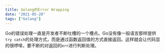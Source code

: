 ```yaml
---
title: Golang的Error Wrapping
date: "2021-05-20"
tags: ["Golang"]
---
```


Go的错误处理一直是开发者不断吐槽的一个槽点。Go没有像一般语言那样提供`try catch`的处理方式，而是通过函数返回值的方式直接返回。这样就会让代码显的很啰嗦，要不断的对返回的`err`进行判断处理。
